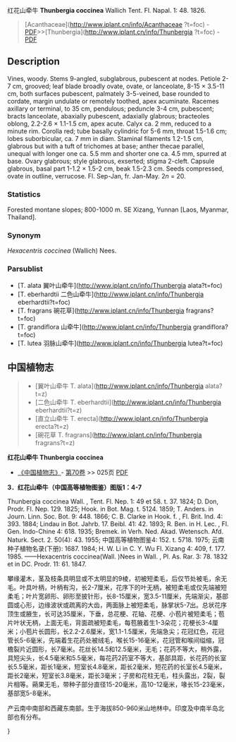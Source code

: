 红花山牵牛 **Thunbergia coccinea** Wallich Tent. Fl. Napal. 1: 48. 1826.

> [Acanthaceae](http://www.iplant.cn/info/Acanthaceae ?t=foc) - [PDF](http://iplant.cn/foc/pdf/Acanthaceae.pdf)>>[Thunbergia](http://www.iplant.cn/info/Thunbergia ?t=foc) - [PDF](http://www.iplant.cn/foc/pdf/Thunbergia.pdf)

## Description

Vines, woody. Stems 9-angled, subglabrous, pubescent at nodes. Petiole 2-7 cm, grooved; leaf blade broadly ovate, ovate, or lanceolate, 8-15 × 3.5-11 cm, both surfaces pubescent, palmately 3-5-veined, base rounded to cordate, margin undulate or remotely toothed, apex acuminate. Racemes axillary or terminal, to 35 cm, pendulous; peduncle 3-4 cm, pubescent; bracts lanceolate, abaxially pubescent, adaxially glabrous; bracteoles oblong, 2.2-2.6 × 1.1-1.5 cm, apex acute. Calyx ca. 2 mm, reduced to a minute rim. Corolla red; tube basally cylindric for 5-6 mm, throat 1.5-1.6 cm; lobes suborbicular, ca. 7 mm in diam. Staminal filaments 1.2-1.5 cm, glabrous but with a tuft of trichomes at base; anther thecae parallel, unequal with longer one ca. 5.5 mm and shorter one ca. 4.5 mm, spurred at base. Ovary glabrous; style glabrous, exserted; stigma 2-cleft. Capsule glabrous, basal part 1-1.2 × 1.5-2 cm, beak 1.5-2.3 cm. Seeds compressed, ovate in outline, verrucose. Fl. Sep-Jan, fr. Jan-May. 2*n* = 20.

### Statistics
Forested montane slopes; 800-1000 m. SE Xizang, Yunnan [Laos, Myanmar, Thailand].

### Synonym
*Hexacentris coccinea* (Wallich) Nees.

### Parsublist

* [T.  alata  翼叶山牵牛](http://www.iplant.cn/info/Thunbergia alata?t=foc)
* [T.  eberhardtii  二色山牵牛](http://www.iplant.cn/info/Thunbergia eberhardtii?t=foc)
* [T.  fragrans  碗花草](http://www.iplant.cn/info/Thunbergia fragrans?t=foc)
* [T.  grandiflora  山牵牛](http://www.iplant.cn/info/Thunbergia grandiflora?t=foc)
* [T.  lutea  羽脉山牵牛](http://www.iplant.cn/info/Thunbergia lutea?t=foc)

## 中国植物志

> * [翼叶山牵牛  T.  alata](http://www.iplant.cn/info/Thunbergia alata?t=z)
> * [二色山牵牛  T.  eberhardtii](http://www.iplant.cn/info/Thunbergia eberhardtii?t=z)
> * [直立山牵牛  T.  erecta](http://www.iplant.cn/info/Thunbergia erecta?t=z)
> * [碗花草  T.  fragrans](http://www.iplant.cn/info/Thunbergia fragrans?t=z)

**红花山牵牛 Thunbergia coccinea**

* [《中国植物志》](http://www.iplant.cn/frps)- [第70卷](http://www.iplant.cn/frps/vol/70) >> 025页 [PDF](http://www.iplant.cn/frps/pdf/70/025.PDF)

**3．红花山牵牛（中国高等植物图鉴）图版1：4-7**

Thunbergia coccinea Wall. , Tent. Fl. Nep. 1: 49 et 58. t. 37. 1824; D. Don, Prodr. Fl. Nep. 129. 1825; Hook. in Bot. Mag. t. 5124. 1859; T. Anders. in Journ. Linn. Soc. Bot. 9: 448. 1866; C. B. Clarke in Hook. f. , Fl. Brit. Ind. 4: 393. 1884; Lindau in Bot. Jahrb. 17. Beibl. 41: 42. 1893; R. Ben. in H. Lec. , Fl. Gen. Indo-Chine 4: 618. 1935; Bremek. in Verh. Ned. Akad. Wetensch. Afd. Naturk. Sect. 2. 50(4): 43. 1955; 中国高等植物图鉴4: 152. t. 5718. 1975; 云南种子植物名录(下册): 1687. 1984; H. W. Li in C. Y. Wu Fl. Xizang 4: 409, f. 177. 1985. ——Hexacentris coccinea(Wall. )Nees in Wall. , Pl. As. Rar. 3: 78. 1832 et in DC. Prodr. 11: 61. 1847.

攀缘灌木，茎及枝条具明显或不太明显的9棱，初被短柔毛，后仅节处被毛，余无毛。叶具叶柄，叶柄有沟，长2-7厘米，花序下的叶无柄，被短柔毛或仅先端被短柔毛；叶片宽卵形、卵形至披针形，长8-15厘米，宽3.5-11厘米，先端渐尖，基部圆或心形，边缘波状或疏离的大齿，两面脉上被短柔毛，脉掌状5-7出。总状花序顶生或腋生，长可达35厘米，下垂，总花梗、花轴、花梗、小苞片被短柔毛；苞片叶状无柄，上面无毛，背面疏被短柔毛，每苞腋着生1-3朵花；花梗长3-4厘米；小苞片长圆形，长2.2-2.6厘米，宽1.1-1.5厘米，先端急尖；花冠红色，花冠管长5-6毫米，先端着生花药处被绒毛，喉长15-16毫米，花冠管和喉间缢缩，冠檐裂片近圆形，长7毫米。花丝长14.5和12.5毫米，无毛；花药不等大，稍外露，具短尖头，长4.5毫米和5.5毫米，每花药2药室不等大，基部具距，长花药的长室长5.5毫米，距长1毫米，短室长4.8毫米，距长2毫米，短花药的长室长4.5毫米，距长2毫米，短室长3.8毫米，距长3毫米；子房和花柱无毛，柱头露出，2裂，裂片相等。蒴果无毛，带种子部分直径15-20毫米，高10-12毫米，喙长15-23毫米，基部宽5-8毫米。

产云南中南部和西藏东南部。生于海拔850-960米山地林中。印度及中南半岛北部也有分布。

}